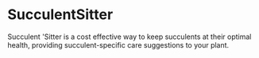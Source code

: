 # SucculentSitter
Succulent 'Sitter is a cost effective way to keep succulents at their optimal health, providing succulent-specific care suggestions to your plant.
